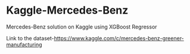 # Kaggle-Mercedes-Benz
Mercedes-Benz solution on Kaggle using XGBoost Regressor

Link to the dataset-https://www.kaggle.com/c/mercedes-benz-greener-manufacturing
